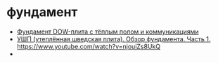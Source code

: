 # фундамент

 * [Фундамент DOW-плита с тёплым полом и коммуникациями](https://www.youtube.com/watch?v=Be8su7Or0nU)
 * [УШП (утеплённая шведская плита). Обзор фундамента. Часть 1.](https://www.youtube.com/watch?v=cmQZSTwz7iU) https://www.youtube.com/watch?v=njouiZs8UkQ
 * []()